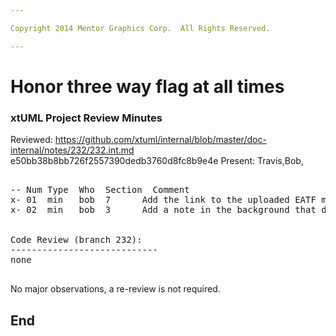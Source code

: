 ```yaml
---

Copyright 2014 Mentor Graphics Corp.  All Rights Reserved.

---
```


# Honor three way flag at all times
### xtUML Project Review Minutes

Reviewed:  https://github.com/xtuml/internal/blob/master/doc-internal/notes/232/232.int.md
           e50bb38b8bb726f2557390dedb3760d8fc8b9e4e
Present:  Travis,Bob,

<pre>

-- Num Type  Who  Section  Comment
x- 01  min   bob  7      Add the link to the uploaded EATF model repository
x- 02  min   bob  3      Add a note in the background that describes that in the structural diff view what should be outgoing changes are shown as incoming


Code Review (branch 232): 
----------------------------
none

</pre>
   
No major observations, a re-review is not required.


End
---
